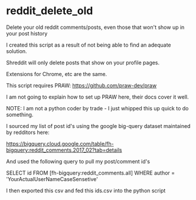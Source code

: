 # reddit_delete_old
Delete your old reddit comments/posts, even those that won't show up in your post history

I created this script as a result of not being able to find an adequate solution.

Shreddit will only delete posts that show on your profile pages.

Extensions for Chrome, etc are the same.

This script requires PRAW: https://github.com/praw-dev/praw

I am not going to explain how to set up PRAW here, their docs cover it well.

NOTE: I am not a python coder by trade - I just whipped this up quick to do something.

I sourced my list of post id's using the google big-query dataset maintained by redditors here: 

https://bigquery.cloud.google.com/table/fh-bigquery:reddit_comments.2017_02?tab=details

And used the following query to pull my post/comment id's

SELECT id
FROM [fh-bigquery:reddit_comments.all]
WHERE author = 'YourActualUserNameCaseSensetive'

I then exported this csv and fed this ids.csv into the python script
